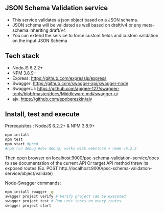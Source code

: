 ## JSON Schema Validation service ##

- This service validates a json object based on a JSON schema.
- JSON schema will be validated as well based on draft/v4 or any meta-schema inheriting draft/v4
- You can extend the service to force custom fields and custom validation on the input JSON Schema

## Tech stack ##

- NodeJS 6.2.2+
- NPM 3.8.9+
- Express: https://github.com/expressjs/express
- Swagger: https://github.com/swagger-api/swagger-node
- SwaggerUI: https://github.com/apigee-127/swagger-tools/blob/master/docs/Middleware.md#swagger-ui
- ajv: https://github.com/epoberezkin/ajv

## Install, test and execute ##
Prerequisites : NodeJS 6.2.2+ & NPM 3.8.9+
```bash
npm install
npm test
npm start #prod
#npm run debug #dev debug, works with webstorm + node v6.2.2
```

Then open browser on localhost:9000/psc-schema-validation-service/docs to see documentation of the current API
Or target API method threw its exposed routes (Ex. POST http://localhost:9000/psc-schema-validation-service/object/validate)

Node-Swagger commands:
```bash
npm install swagger -g
swagger project verify # Verify project can be executed
swagger project test # Run unit tests on every routes
swagger project start
```
